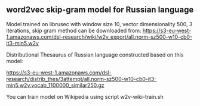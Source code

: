word2vec skip-gram model for Russian language 
--------------------------------------------

Model trained on librusec with window size 10, vector dimensionality 500, 3 iterations, skip gram method can be downloaded from:
https://s3-eu-west-1.amazonaws.com/dsl-research/wiki/w2v_export/all.norm-sz500-w10-cb0-it3-min5.w2v

Distributional Thesaurus of Russian language constructed based on this model:

https://s3-eu-west-1.amazonaws.com/dsl-research/distrib_thes/3attempt/all.norm-sz500-w10-cb0-it3-min5.w2v.vocab_1100000_similar250.gz

You can train model on Wikipedia using script w2v-wiki-train.sh
